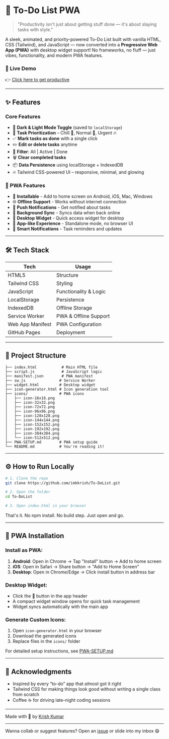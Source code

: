 # 📝 To-Do List PWA

> "Productivity isn't just about getting stuff done — it's about slaying tasks with style."

A sleek, animated, and priority-powered To-Do List built with vanilla HTML, CSS (Tailwind), and JavaScript — now converted into a **Progressive Web App (PWA)** with desktop widget support! No frameworks, no fluff — just vibes, functionality, and modern PWA features.

### 🚀 Live Demo

👉 [Click here to get productive](https://imkkrish.github.io/To-DoList/)

---
## ✨ Features

### Core Features
* 🎨 **Dark & Light Mode Toggle** (saved to `localStorage`)
* 🧈 **Task Prioritization** – Chill 🧈, Normal 📌, Urgent 🔥
* ✅ **Mark tasks as done** with a single click
* ✏️ **Edit or delete tasks** anytime
* 📂 **Filter**: All | Active | Done
* 🗑️ **Clear completed tasks**
* 📦 **Data Persistence** using localStorage + IndexedDB
* 🔥 Tailwind CSS-powered UI – responsive, minimal, and glowing

### 🚀 PWA Features
* 📱 **Installable** - Add to home screen on Android, iOS, Mac, Windows
* 🌐 **Offline Support** - Works without internet connection
* 🔔 **Push Notifications** - Get notified about tasks
* 🔄 **Background Sync** - Syncs data when back online
* 🎯 **Desktop Widget** - Quick access widget for desktop
* 📲 **App-like Experience** - Standalone mode, no browser UI
* 🔔 **Smart Notifications** - Task reminders and updates

---

## 🛠️ Tech Stack

| Tech         | Usage                 |
| ------------ | --------------------- |
| HTML5        | Structure             |
| Tailwind CSS | Styling               |
| JavaScript   | Functionality & Logic |
| LocalStorage | Persistence           |
| IndexedDB    | Offline Storage       |
| Service Worker | PWA & Offline Support |
| Web App Manifest | PWA Configuration |
| GitHub Pages | Deployment            |

---

## 📁 Project Structure

```
├── index.html           # Main HTML file
├── script.js            # JavaScript logic
├── manifest.json        # PWA manifest
├── sw.js               # Service Worker
├── widget.html         # Desktop widget
├── icon-generator.html # Icon generation tool
├── icons/              # PWA icons
│   ├── icon-16x16.png
│   ├── icon-32x32.png
│   ├── icon-72x72.png
│   ├── icon-96x96.png
│   ├── icon-128x128.png
│   ├── icon-144x144.png
│   ├── icon-152x152.png
│   ├── icon-192x192.png
│   ├── icon-384x384.png
│   └── icon-512x512.png
├── PWA-SETUP.md        # PWA setup guide
└── README.md           # You're reading it!
```

---

## ⚙️ How to Run Locally

```bash
# 1. Clone the repo
git clone https://github.com/imkkrish/To-DoList.git

# 2. Open the folder
cd To-DoList

# 3. Open index.html in your browser
```

That's it. No npm install. No build step. Just open and go.

---

## 📱 PWA Installation

### Install as PWA:
1. **Android**: Open in Chrome → Tap "Install" button → Add to home screen
2. **iOS**: Open in Safari → Share button → "Add to Home Screen"
3. **Desktop**: Open in Chrome/Edge → Click install button in address bar

### Desktop Widget:
- Click the 📱 button in the app header
- A compact widget window opens for quick task management
- Widget syncs automatically with the main app

### Generate Custom Icons:
1. Open `icon-generator.html` in your browser
2. Download the generated icons
3. Replace files in the `icons/` folder

For detailed setup instructions, see [PWA-SETUP.md](./PWA-SETUP.md)

---

## 🙌 Acknowledgments

* Inspired by every “to-do” app that *almost* got it right
* Tailwind CSS for making things look good without writing a single class from scratch
* Coffee ☕ for driving late-night coding sessions

---

Made with 💖 by [Krish Kumar](https://github.com/imkkrish)

---

Wanna collab or suggest features?
Open an [issue](https://github.com/imkkrish/To-DoList/issues) or slide into my inbox 😄
